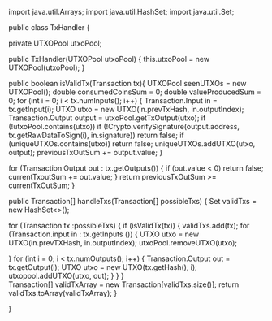 import java.util.Arrays;
import java.util.HashSet;
import java.util.Set;

public class TxHandler {

   private UTXOPool utxoPool;
   
public TxHandler(UTXOPool utxoPool) {
        this.utxoPool = new UTXOPool(utxoPool);
    }

public boolean isValidTx(Transaction tx){
        UTXOPool seenUTXOs = new UTXOPool();
    double consumedCoinsSum = 0;
    double valueProducedSum = 0;
    for (int i = 0; i < tx.numInputs(); i++) {
         Transaction.Input in = tx.getInput(i);
         UTXO utxo = new UTXO(in.prevTxHash, in.outputIndex);
         Transaction.Output output = utxoPool.getTxOutput(utxo);
         if (!utxoPool.contains(utxo))
         if (!Crypto.verifySignature(output.address, tx.getRawDataToSign(i), in.signature))
             return false;
         if (uniqueUTXOs.contains(utxo))
             return false;
            uniqueUTXOs.addUTXO(utxo, output);
            previousTxOutSum += output.value;
        }

   for (Transaction.Output out : tx.getOutputs()) {
            if (out.value < 0)
                return false;
            currentTxoutSum += out.value;
        }
        return previousTxOutSum >= currentTxOutSum;
    }

   public Transaction[] handleTxs(Transaction[] possibleTxs) {
        Set<Transaction> validTxs = new HashSet<>();
    
   for (Transaction tx :possibleTxs) {
        if (isValidTx(tx)) {
            validTxs.add(tx);
            for (Transaction.input in : tx.getInputs ()) {
                UTXO utxo = new UTXO(in.prevTXHash, in.outputIndex);
                utxoPool.removeUTXO(utxo);
                
   }
    for (int i = 0; i < tx.numOutputs(); i++) {
        Transaction.Output out = tx.getOutput(i);
        UTXO utxo = new UTXO(tx.getHash(), i);
        utxopool.addUTXO(utxo, out);
        }
   }
}      
    Transaction[] validTxArray = new Transaction[validTxs.size()];
     return validTxs.toArray(validTxArray);
   }
   
}
        
